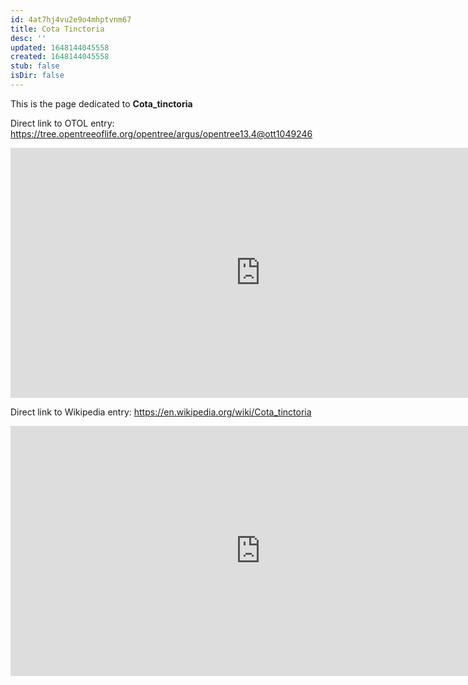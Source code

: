 ```yaml
---
id: 4at7hj4vu2e9o4mhptvnm67
title: Cota Tinctoria
desc: ''
updated: 1648144045558
created: 1648144045558
stub: false
isDir: false
---
```

This is the page dedicated to **Cota_tinctoria**


Direct link to OTOL entry: https://tree.opentreeoflife.org/opentree/argus/opentree13.4@ott1049246



<html>
    <body>
    <iframe src="https://tree.opentreeoflife.org/opentree/argus/opentree13.4@ott1049246"
    width="800" height="400" frameborder="0" allowfullscreen> </iframe>
    </body>
</html>
    


Direct link to Wikipedia entry: https://en.wikipedia.org/wiki/Cota_tinctoria



<html>
    <body>
    <iframe src="https://en.wikipedia.org/wiki/Cota_tinctoria"
    width="800" height="400" frameborder="0" allowfullscreen> </iframe>
    </body>
</html>
    

